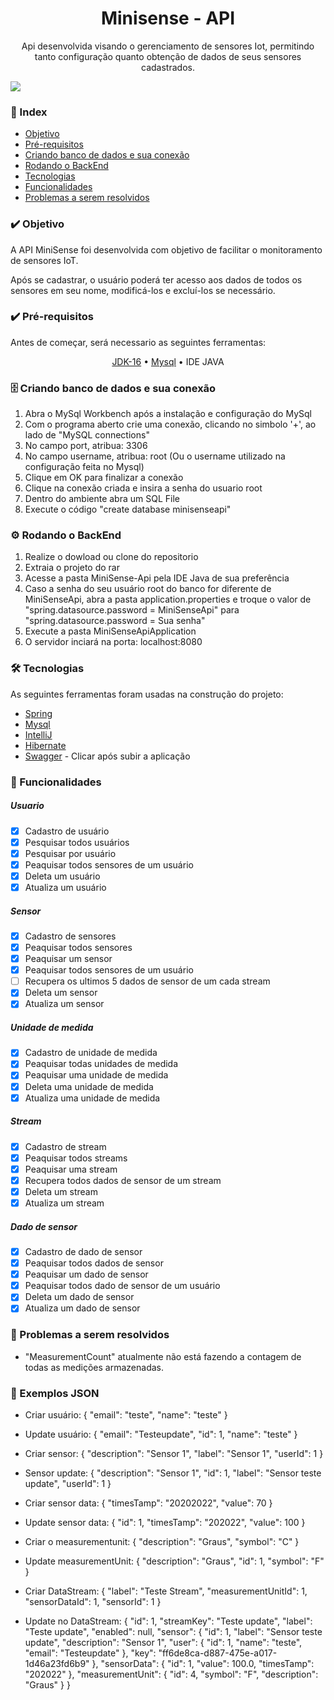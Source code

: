 <div align="center">
 <h1>Minisense - API</h1>
 <p>Api desenvolvida visando o gerenciamento de sensores Iot, permitindo tanto configuração quanto obtenção de dados de seus sensores cadastrados.</p>
</div>

<img src="https://img.shields.io/static/v1?label=License&message=MIT&color=7159c1&style=for-the-badge&logo=ghost"/>

### 📁 Index

- [Objetivo](#%EF%B8%8F-objetivo)
- [Pré-requisitos](#%EF%B8%8F-pré-requisitos)
- [Criando banco de dados e sua conexão](#%EF%B8%8F-criando-banco-de-dados-e-sua-conexão)
- [Rodando o BackEnd](#%EF%B8%8F-rodando-o-backend)
- [Tecnologias](#-tecnologias)
- [Funcionalidades](#-funcionalidades)
- [Problemas a serem resolvidos](#-problemas-a-serem-resolvidos)

### ✔️ Objetivo
<p> 
A API MiniSense foi desenvolvida com objetivo de facilitar o monitoramento de sensores IoT.
<p>
<p>
  Após se cadastrar, o usuário poderá ter acesso aos dados de todos os sensores em seu nome, modificá-los e excluí-los se necessário.
<p> 

### ✔️ Pré-requisitos
<p>Antes de começar, será necessario as seguintes ferramentas:</p>
<p align="center">
	<a href="https://www.oracle.com/java/technologies/javase/jdk16-archive-downloads.html">JDK-16</a> •
 	<a href="https://dev.mysql.com/downloads/installer/">Mysql</a> •
  IDE JAVA
</p>

### 🗄️ Criando banco de dados e sua conexão

<ol>
	<li>Abra o MySql Workbench após a instalação e configuração do MySql</li>
	<li>Com o programa aberto crie uma conexão, clicando no simbolo '+', ao lado de "MySQL connections"</li>
	<li>No campo port, atribua: 3306</li>
 	<li>No campo username, atribua: root (Ou o username utilizado na configuração feita no Mysql)</li>
  <li>Clique em OK para finalizar a conexão</li>
  <li>Clique na conexão criada e insira a senha do usuario root</li>
  <li>Dentro do ambiente abra um SQL File</li>
  <li>Execute o código "create database minisenseapi"</li>
</ol>

### ⚙️ Rodando o BackEnd
<ol>
<li>Realize o dowload ou clone do repositorio</li>
<li>Extraia o projeto do rar</li>
<li>Acesse a pasta MiniSense-Api pela IDE Java de sua preferência</li>
  <li>Caso a senha do seu usuário root do banco for diferente de MiniSenseApi, abra a pasta application.properties e troque o valor de "spring.datasource.password = MiniSenseApi" para "spring.datasource.password = Sua senha"</li>
  <li>Execute a pasta MiniSenseApiApplication</li>
	<li>O servidor inciará na porta: localhost:8080</li>
</ol>

### 🛠 Tecnologias

As seguintes ferramentas foram usadas na construção do projeto:

- [Spring](https://start.spring.io/)
- [Mysql](https://www.mysql.com/)
- [IntelliJ](https://www.jetbrains.com/pt-br/idea/)
- [Hibernate](https://hibernate.org/)
- [Swagger](http://localhost:8080/swagger-ui.html) - Clicar após subir a aplicação

### 📁 Funcionalidades
##### Usuario
- [x] Cadastro de usuário
- [x] Pesquisar todos usuários
- [x] Pesquisar por usuário
- [x] Peaquisar todos sensores de um usuário
- [x] Deleta um usuário
- [x] Atualiza um usuário
##### Sensor
- [x] Cadastro de sensores
- [x] Peaquisar todos sensores
- [x] Peaquisar um sensor
- [x] Peaquisar todos sensores de um usuário
- [ ] Recupera os ultimos 5 dados de sensor de um cada stream
- [x] Deleta um sensor
- [x] Atualiza um sensor
##### Unidade de medida
- [x] Cadastro de unidade de medida
- [x] Peaquisar todas unidades de medida
- [x] Peaquisar uma unidade de medida
- [x] Deleta uma unidade de medida
- [x] Atualiza uma unidade de medida
##### Stream
- [x] Cadastro de stream
- [x] Peaquisar todos streams
- [x] Peaquisar uma stream
- [x] Recupera todos dados de sensor de um stream
- [x] Deleta um stream
- [x] Atualiza um stream
##### Dado de sensor
- [x] Cadastro de dado de sensor
- [x] Peaquisar todos dados de sensor
- [x] Peaquisar um dado de sensor
- [x] Peaquisar todos dado de sensor de um usuário
- [x] Deleta um dado de sensor
- [x] Atualiza um dado de sensor

### 🔴 Problemas a serem resolvidos
- "MeasurementCount" atualmente não está fazendo a contagem de todas as medições armazenadas.

### 🔴 Exemplos JSON
- Criar usuário:
{
  "email": "teste",
  "name": "teste"
}

- Update usuário:
{
  "email": "Testeupdate",
  "id": 1,
  "name": "teste"
}

- Criar sensor:
{
  "description": "Sensor 1",
  "label": "Sensor 1",
  "userId": 1
}

- Sensor update:
{
  "description": "Sensor 1",
  "id": 1,
  "label": "Sensor teste update",
  "userId": 1
}

- Criar sensor data:
{
  "timesTamp": "20202022",
  "value": 70
}

- Update sensor data:
{
  "id": 1,
  "timesTamp": "202022",
  "value": 100
}

- Criar o measurementunit:
{
  "description": "Graus",
  "symbol": "C"
}

- Update measurementUnit:
{
  "description": "Graus",
  "id": 1,
  "symbol": "F"
}

- Criar DataStream:
{
  "label": "Teste Stream",
  "measurementUnitId": 1,
  "sensorDataId": 1,
  "sensorId": 1
}

- Update no DataStream:
{
    "id": 1,
    "streamKey": "Teste  update",
    "label": "Teste  update",
    "enabled": null,
    "sensor": {
        "id": 1,
        "label": "Sensor teste update",
        "description": "Sensor 1",
        "user": {
            "id": 1,
            "name": "teste",
            "email": "Testeupdate"
        },
        "key": "ff6de8ca-d887-475e-a017-1d46a23fd6b9"
    },
    "sensorData": {
        "id": 1,
        "value": 100.0,
        "timesTamp": "202022"
    },
    "measurementUnit": {
        "id": 4,
        "symbol": "F",
        "description": "Graus"
    }
}
